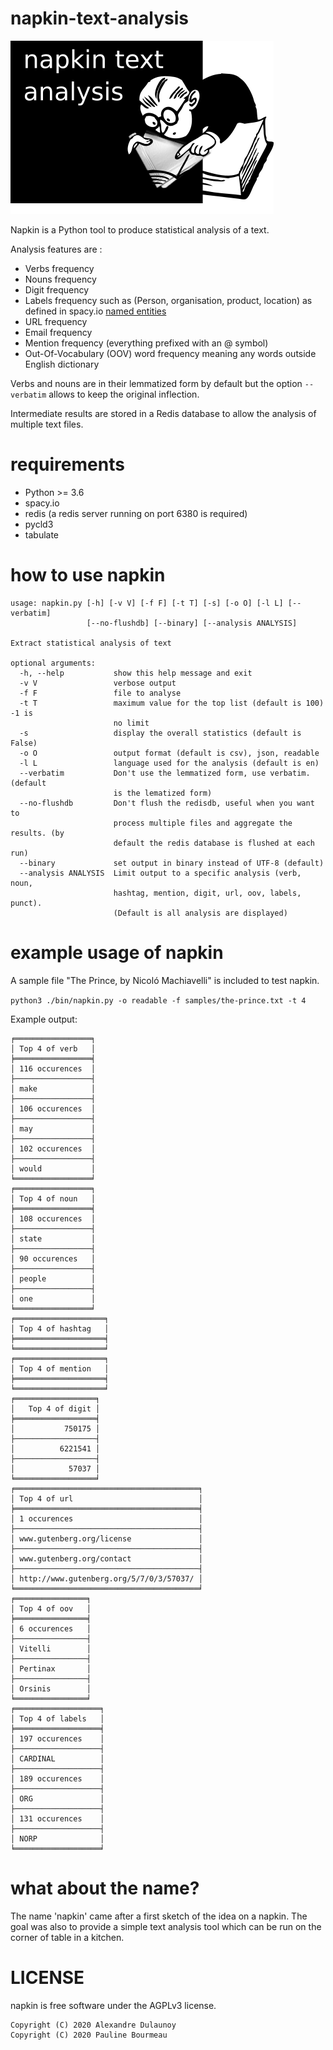 # napkin-text-analysis

![napkin text analysis - logo](./logo/logo.png)

Napkin is a Python tool to produce statistical analysis of a text.

Analysis features are :

- Verbs frequency
- Nouns frequency
- Digit frequency
- Labels frequency such as (Person, organisation, product, location) as defined in spacy.io [named entities](https://spacy.io/api/annotation#named-entities)
- URL frequency
- Email frequency
- Mention frequency (everything prefixed with an @ symbol)
- Out-Of-Vocabulary (OOV) word frequency meaning any words outside English dictionary

Verbs and nouns are in their lemmatized form by default but the option `--verbatim` allows to keep the original inflection.

Intermediate results are stored in a Redis database to allow the analysis of multiple text files.

# requirements

- Python >= 3.6
- spacy.io
- redis (a redis server running on port 6380 is required)
- pycld3
- tabulate

# how to use napkin

~~~~
usage: napkin.py [-h] [-v V] [-f F] [-t T] [-s] [-o O] [-l L] [--verbatim]
                 [--no-flushdb] [--binary] [--analysis ANALYSIS]

Extract statistical analysis of text

optional arguments:
  -h, --help           show this help message and exit
  -v V                 verbose output
  -f F                 file to analyse
  -t T                 maximum value for the top list (default is 100) -1 is
                       no limit
  -s                   display the overall statistics (default is False)
  -o O                 output format (default is csv), json, readable
  -l L                 language used for the analysis (default is en)
  --verbatim           Don't use the lemmatized form, use verbatim. (default
                       is the lematized form)
  --no-flushdb         Don't flush the redisdb, useful when you want to
                       process multiple files and aggregate the results. (by
                       default the redis database is flushed at each run)
  --binary             set output in binary instead of UTF-8 (default)
  --analysis ANALYSIS  Limit output to a specific analysis (verb, noun,
                       hashtag, mention, digit, url, oov, labels, punct).
                       (Default is all analysis are displayed)
~~~~

# example usage of napkin

A sample file "The Prince, by Nicoló Machiavelli" is included to test napkin.

`python3 ./bin/napkin.py -o readable -f samples/the-prince.txt -t 4`

Example output:

~~~~
╒═════════════════╕
│ Top 4 of verb   │
╞═════════════════╡
│ 116 occurences  │
├─────────────────┤
│ make            │
├─────────────────┤
│ 106 occurences  │
├─────────────────┤
│ may             │
├─────────────────┤
│ 102 occurences  │
├─────────────────┤
│ would           │
╘═════════════════╛
╒═════════════════╕
│ Top 4 of noun   │
╞═════════════════╡
│ 108 occurences  │
├─────────────────┤
│ state           │
├─────────────────┤
│ 90 occurences   │
├─────────────────┤
│ people          │
├─────────────────┤
│ one             │
╘═════════════════╛
╒════════════════════╕
│ Top 4 of hashtag   │
╞════════════════════╡
╘════════════════════╛
╒════════════════════╕
│ Top 4 of mention   │
╞════════════════════╡
╘════════════════════╛
╒══════════════════╕
│   Top 4 of digit │
╞══════════════════╡
│           750175 │
├──────────────────┤
│          6221541 │
├──────────────────┤
│            57037 │
╘══════════════════╛
╒═════════════════════════════════════════╕
│ Top 4 of url                            │
╞═════════════════════════════════════════╡
│ 1 occurences                            │
├─────────────────────────────────────────┤
│ www.gutenberg.org/license               │
├─────────────────────────────────────────┤
│ www.gutenberg.org/contact               │
├─────────────────────────────────────────┤
│ http://www.gutenberg.org/5/7/0/3/57037/ │
╘═════════════════════════════════════════╛
╒════════════════╕
│ Top 4 of oov   │
╞════════════════╡
│ 6 occurences   │
├────────────────┤
│ Vitelli        │
├────────────────┤
│ Pertinax       │
├────────────────┤
│ Orsinis        │
╘════════════════╛
╒═══════════════════╕
│ Top 4 of labels   │
╞═══════════════════╡
│ 197 occurences    │
├───────────────────┤
│ CARDINAL          │
├───────────────────┤
│ 189 occurences    │
├───────────────────┤
│ ORG               │
├───────────────────┤
│ 131 occurences    │
├───────────────────┤
│ NORP              │
╘═══════════════════╛
~~~~

# what about the name?

The name 'napkin' came after a first sketch of the idea on a napkin. The goal was also to provide a simple text analysis tool which can be run on the corner of table in a kitchen.

# LICENSE

napkin is free software under the AGPLv3 license.

~~~~
Copyright (C) 2020 Alexandre Dulaunoy
Copyright (C) 2020 Pauline Bourmeau
~~~~
